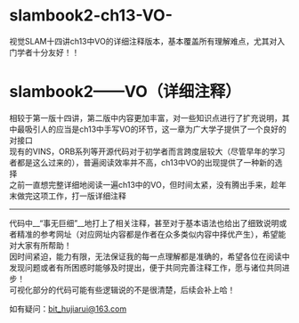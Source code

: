 # slambook2-ch13-VO-
视觉SLAM十四讲ch13中VO的详细注释版本，基本覆盖所有理解难点，尤其对入门学者十分友好！！

slambook2——VO（详细注释）
====


相较于第一版十四讲，第二版中内容更加丰富，对一些知识点进行了扩充说明，其中最吸引人的应当是ch13中手写VO的环节，这一章为广大学子提供了一个良好的对接口  
现有的VINS，ORB系列等开源代码对于初学者而言跨度层较大（尽管早年的学习者都是这么过来的），普遍阅读效率并不高，ch13中VO的出现提供了一种新的选择  
之前一直想完整详细地阅读一遍ch13中的VO，但时间太紧，没有腾出手来，趁年末做完这项工作，打一版详细注释  

****
代码中__“事无巨细”__地打上了相关注释，甚至对于基本语法也给出了细致说明或者精准的参考网址（对应网址内容都是作者在众多类似内容中择优产生），希望能对大家有所帮助！  
因时间紧迫，能力有限，无法保证我的每一点理解都是准确的，希望各位在阅读中发现问题或者有所困惑时能够及时提出，便于共同完善注释工作，愿与诸位共同进步！  
可视化部分的代码可能有些逻辑说的不是很清楚，后续会补上哈！

如有疑问：bit_hujiarui@163.com
